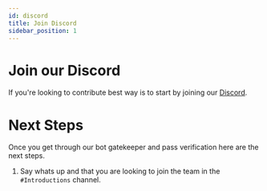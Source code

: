 ```yaml
---
id: discord
title: Join Discord
sidebar_position: 1
---
```


# Join our Discord
If you're looking to contribute best way is to start by joining our [Discord](https://discord.com/servers/creative-779364937503604777). 

# Next Steps
Once you get through our bot gatekeeper and pass verification here are the next steps.

1. Say whats up and that you are looking to join the team in the `#Introductions` channel.